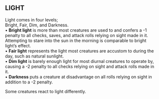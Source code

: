 ## LIGHT
Light comes in four levels;  
Bright, Fair, Dim, and Darkness.  
    • **Bright light** is more than most creatures are used to and confers a -1 penalty to all checks, saves, and attack rolls relying on sight made in it. Attempting to stare into the sun in the morning is comparable to bright light’s effect.  
    • **Fair light** represents the light most creatures are accustom to during the day, such as natural sunlight.   
    • **Dim light** is barely enough light for most diurnal creatures to operate by, causing a -2 penalty to all checks relying on sight and attack rolls made in it.  
    • **Darkness** puts a creature at disadvantage on all rolls relying on sight in addition to a -2 penalty.

Some creatures react to light differently.
